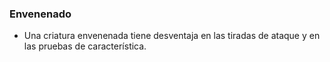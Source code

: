 ### Envenenado
-   Una criatura envenenada tiene desventaja en las tiradas de ataque y en las pruebas de característica.